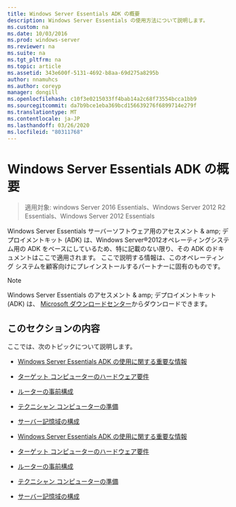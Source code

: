 ```yaml
---
title: Windows Server Essentials ADK の概要
description: Windows Server Essentials の使用方法について説明します。
ms.custom: na
ms.date: 10/03/2016
ms.prod: windows-server
ms.reviewer: na
ms.suite: na
ms.tgt_pltfrm: na
ms.topic: article
ms.assetid: 343e600f-5131-4692-b8aa-69d275a8295b
author: nnamuhcs
ms.author: coreyp
manager: dongill
ms.openlocfilehash: c10f3e0215033ff4bab14a2c68f73554bcca1bb9
ms.sourcegitcommit: da7b9bce1eba369bcd156639276f6899714e279f
ms.translationtype: MT
ms.contentlocale: ja-JP
ms.lasthandoff: 03/26/2020
ms.locfileid: "80311768"
---
```

# <a name="getting-started-with-the-windows-server-essentials-adk"></a>Windows Server Essentials ADK の概要

>適用対象: windows Server 2016 Essentials、Windows Server 2012 R2 Essentials、Windows Server 2012 Essentials

Windows Server Essentials サーバーソフトウェア用のアセスメント & amp; デプロイメントキット (ADK) は、Windows Server®2012オペレーティングシステム用の ADK をベースにしているため、特に記載のない限り、その ADK のドキュメントはここで適用されます。 ここで説明する情報は、このオペレーティング システムを顧客向けにプレインストールするパートナーに固有のものです。  
  
> [!NOTE]
>  Windows Server Essentials のアセスメント & amp; デプロイメントキット (ADK) は、 [Microsoft ダウンロードセンター](https://www.microsoft.com/download/details.aspx?id=34866)からダウンロードできます。  
  
## <a name="in-this-section"></a>このセクションの内容  
 ここでは、次のトピックについて説明します。  
  

-   [Windows Server Essentials ADK の使用に関する重要な情報](Important-Information-for-Using-the-Windows-Server-Essentials-ADK.md)  
  
-   [ターゲット コンピューターのハードウェア要件](Hardware-Requirements-for-the-Target-Computer.md)  
  
-   [ルーターの事前構成](Preconfiguring-a-Router.md)  
  
-   [テクニシャン コンピューターの準備](Prepare-the-Technician-Computer.md)  
  
-   [サーバー記憶域の構成](Configure-Server-Storage.md)

-   [Windows Server Essentials ADK の使用に関する重要な情報](../install/Important-Information-for-Using-the-Windows-Server-Essentials-ADK.md)  
  
-   [ターゲット コンピューターのハードウェア要件](../install/Hardware-Requirements-for-the-Target-Computer.md)  
  
-   [ルーターの事前構成](../install/Preconfiguring-a-Router.md)  
  
-   [テクニシャン コンピューターの準備](../install/Prepare-the-Technician-Computer.md)  
  
-   [サーバー記憶域の構成](../install/Configure-Server-Storage.md)

